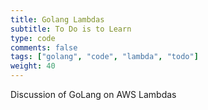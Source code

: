```yaml
---
title: Golang Lambdas
subtitle: To Do is to Learn
type: code
comments: false
tags: ["golang", "code", "lambda", "todo"]
weight: 40
---
```

Discussion of GoLang on AWS Lambdas



